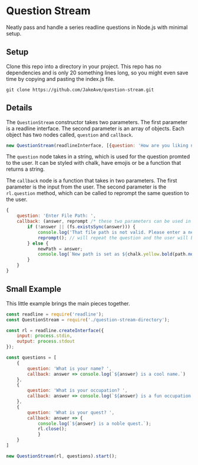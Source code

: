 # Question Stream

Neatly pass and handle a series readline questions in Node.js with minimal setup.

## Setup

Clone this repo into a directory in your project. This repo has no dependencies and is only 20 something lines long, so you might even save time by copying and pasting the index.js file.

``` 
git clone https://github.com/JakeAve/question-stream.git 
```

## Details

The `QuestionStream` constructor takes two parameters. The first parameter is a readline interface. The second parameter is an array of objects. Each object has two nodes called, `question` and `callback`.

```javascript
new QuestionStream(readlineInterface, [{question: 'How are you liking node.js?', callback: answer => console.log('You responded: ' + answer)}]);
```

The `question` node takes in a string, which is used for the question promted to the user. It can be styled with chalk, have emojis or be a function that returns a string.

The `callback` node is a function that takes in two parameters. The first parameter is the input from the user. The second parameter is the `rl.question` method, which can be called to reprompt the same question to the user.

```javascript
{
    question: 'Enter File Path: ',
    callback: (answer, reprompt /* these two parameters can be used in every callback */) => {
        if (!answer || (fs.existsSync(answer))) {
            console.log('That file path is not valid. Please enter a new file path.');
            reprompt(); // will repeat the question and the user will be able to enter a new answer
        } else {
            newPath = answer;
            console.log(`New path is set as ${chalk.yellow.bold(path.normalize(answer))}.`)
        }
    }
}
```

## Small Example

This little example brings the main pieces together.

```javascript
const readline = require('readline');
const QuestionStream = require('./question-stream-directory');

const rl = readline.createInterface({
    input: process.stdin,
    output: process.stdout
});

const questions = [
    {
        question: 'What is your name? ',
        callback: answer => console.log(`${answer} is a cool name.`)
    },
    {
        question: 'What is your occupation? ',
        callback: answer => console.log(`${answer} is a fun occupation.`)
    },
    {
        question: 'What is your quest? ',
        callback: answer => {
            console.log(`${answer} is a noble quest.`); 
            rl.close();
            }
    }
]

new QuestionStream(rl, questions).start();
```